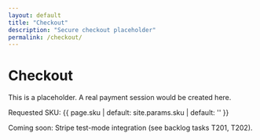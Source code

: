 ```yaml
---
layout: default
title: "Checkout"
description: "Secure checkout placeholder"
permalink: /checkout/
---
```


# Checkout

This is a placeholder. A real payment session would be created here.

Requested SKU: {{ page.sku | default: site.params.sku | default: '' }}

<p>Coming soon: Stripe test-mode integration (see backlog tasks T201, T202).</p>
